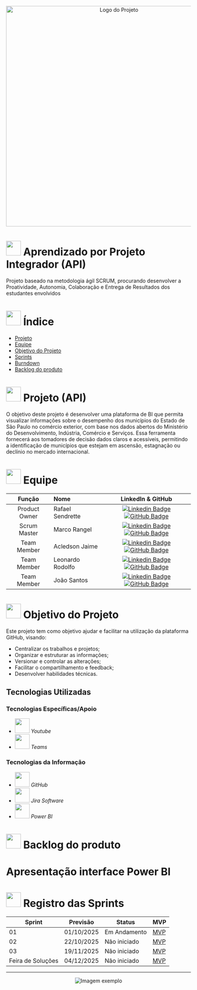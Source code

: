 <p align="center">
  <img src="https://github.com/user-attachments/assets/a21c88ee-9095-44bd-9317-1abca83703eb" alt="Logo do Projeto" width="600"/>
</p>

# <img src="https://github.com/user-attachments/assets/d756c23f-ed13-4fdc-9872-6067807ce02c" width="40"/> Aprendizado por Projeto Integrador (API)

Projeto baseado na metodologia ágil SCRUM, procurando desenvolver a Proatividade, Autonomia, Colaboração e Entrega de Resultados dos estudantes envolvidos

# <img src="https://github.com/user-attachments/assets/12668546-5ced-4ca2-80b7-68021a8c29a6" width="40"/>  Índice
 
* [Projeto](#projeto-template)
* [Equipe](#equipe)
* [Objetivo do Projeto](#objetivo-do-projeto)
* [Sprints](#Sprints)
* [Burndown](#Burndown)
* [Backlog do produto](#Backlog-do-produto)

# <img src="https://github.com/user-attachments/assets/d756c23f-ed13-4fdc-9872-6067807ce02c" width="40"/> Projeto (API) 
O objetivo deste projeto é desenvolver uma plataforma de BI que permita visualizar informações sobre o desempenho dos municípios do Estado de São Paulo no comércio exterior, com base nos dados abertos do Ministério do Desenvolvimento, Indústria, Comércio e Serviços. Essa ferramenta fornecerá aos tomadores de decisão dados claros e acessíveis, permitindo a identificação de municípios que estejam em ascensão, estagnação ou declínio no mercado internacional. 

# <img src="https://github.com/user-attachments/assets/99ddd68f-bea3-4111-8735-db49c08d00b9" width="40"/> Equipe
|    Função     | Nome                                  |                                                                                                                                                      LinkedIn & GitHub                                                                                                                                                      |
| :-----------: | :------------------------------------ | :-------------------------------------------------------------------------------------------------------------------------------------------------------------------------------------------------------------------------------------------------------------------------------------------------------------------------: |
|  Product Owner  | Rafael Sendrette      |           [![Linkedin Badge](https://img.shields.io/badge/Linkedin-blue?style=flat-square&logo=Linkedin&logoColor=white)](https://www.linkedin.com/in/rafael-rodrigues-sendrette-gomes-ba0306301?utm_source=share&utm_campaign=share_via&utm_content=profile&utm_medium=android_app) [![GitHub Badge](https://img.shields.io/badge/GitHub-111217?style=flat-square&logo=github&logoColor=white)](https://github.com/RafaelSendrette)          |
| Scrum Master |   Marco Rangel       |     [![Linkedin Badge](https://img.shields.io/badge/Linkedin-blue?style=flat-square&logo=Linkedin&logoColor=white)](https://www.linkedin.com/in/marco-rangel-abba5628/) [![GitHub Badge](https://img.shields.io/badge/GitHub-111217?style=flat-square&logo=github&logoColor=white)](https://github.com/marcorangel73)              |
| Team Member   | Acledson Jaime              |         [![Linkedin Badge](https://img.shields.io/badge/Linkedin-blue?style=flat-square&logo=Linkedin&logoColor=white)](https://www.linkedin.com/in/acledsonjaime?utm_source=share&utm_campaign=share_via&utm_content=profile&utm_medium=ios_app) [![GitHub Badge](https://img.shields.io/badge/GitHub-111217?style=flat-square&logo=github&logoColor=white)](https://github.com/Jaime082003)        |
|  Team Member  | Leonardo Rodolfo                 |   [![Linkedin Badge](https://img.shields.io/badge/Linkedin-blue?style=flat-square&logo=Linkedin&logoColor=white)](https://www.linkedin.com/in/leonardo-rodolfo-b931a0318?trk=contact-info) [![GitHub Badge](https://img.shields.io/badge/GitHub-111217?style=flat-square&logo=github&logoColor=white)](https://github.com/leonardorodolfo)   |
|  Team Member  | João Santos                 |   [![Linkedin Badge](https://img.shields.io/badge/Linkedin-blue?style=flat-square&logo=Linkedin&logoColor=white)](https://www.linkedin.com/in/leonardo-rodolfo-b931a0318?trk=contact-info) [![GitHub Badge](https://img.shields.io/badge/GitHub-111217?style=flat-square&logo=github&logoColor=white)](https://github.com/joao3122br) |



# <img src="https://github.com/user-attachments/assets/756b17dd-bfe7-43b5-a487-4651b9db77fb" width="40"/> Objetivo do Projeto
Este projeto tem como objetivo ajudar e facilitar na utilização da plataforma GitHub, visando:
* Centralizar os trabalhos e projetos;
* Organizar e estruturar as informações;
* Versionar e controlar as alterações;
* Facilitar o compartilhamento e feedback;
* Desenvolver habilidades técnicas.

## Tecnologias Utilizadas

 ### Tecnologias Específicas/Apoio
 
 * <img src="https://pngdownload.io/wp-content/uploads/2023/12/YouTube-Logo-PNG-Symbol-for-Video-Platform-Transparent-jpg.webp" width="40"/> *Youtube*
  * <img src="https://github.com/user-attachments/assets/0cf820df-0319-4fd9-9412-6463c1b74a61" width="40"/> *Teams*


 ### Tecnologias da Informação

* <img src="https://img.favpng.com/13/12/10/github-pages-logo-computer-icons-png-favpng-ew8sjnZfG8RsyhJNBTL2Dw3SR.jpg" width="40"/> *GitHub*
* <img src="https://toppng.com/uploads/preview/jira-software-logo-jira-software-logo-11562914188wp8r59nt10.png" width="40"/> *Jira Software*
* <img src="https://github.com/user-attachments/assets/b18e3546-4932-4fad-a2ca-2e194c1ab248" width="40"/> *Power BI*

# <img src="https://github.com/user-attachments/assets/1ccefd1d-4bee-44b7-84f5-db4d03a7cbe7" width="40"/> Backlog do produto


# Apresentação interface Power BI




  
# <img src="https://github.com/user-attachments/assets/aad11a7d-145f-4f60-b141-6b022d954dd2" width="40"/> Registro das Sprints

Sprint | Previsão | Status | MVP |
|------|--------|------|------|
|01 | 01/10/2025 | Em Andamento |[MVP](https://fatecspgov-my.sharepoint.com/:v:/r/personal/acledson_soares_fatec_sp_gov_br/Documents/Arquivos%20de%20Chat%20do%20Microsoft%20Teams/Gravando%202025-05-12%20194615.mp4?csf=1&web=1&e=BEZAOW) |
|02|  22/10/2025| Não iniciado |[MVP](https://fatecspgov-my.sharepoint.com/:v:/r/personal/acledson_soares_fatec_sp_gov_br/Documents/Arquivos%20de%20Chat%20do%20Microsoft%20Teams/Gravando%202025-05-12%20200331.mp4?csf=1&web=1&e=eNofls) |
|03| 19/11/2025 | Não iniciado |[MVP](https://fatecspgov-my.sharepoint.com/:v:/r/personal/acledson_soares_fatec_sp_gov_br/Documents/Arquivos%20de%20Chat%20do%20Microsoft%20Teams/Gravando%202025-06-02%20195636.mp4?csf=1&web=1&e=wE98xb) |
|Feira de Soluções|04/12/2025 | Não iniciado |[MVP]() |

-------------------------------------------------------------------
<p align="center">
  <img src="https://github.com/user-attachments/assets/b50cfb6f-79b2-490e-b4bb-d29228ccdbbe" alt="Imagem exemplo">
</p>

